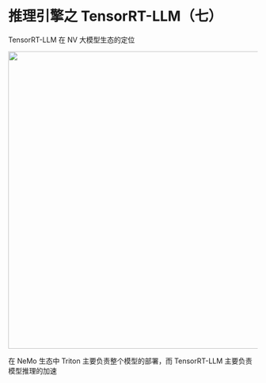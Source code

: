# 推理引擎之 TensorRT-LLM（七）
TensorRT-LLM 在 NV 大模型生态的定位

<div style="text-align: center"><img src="/img-11.png" width="600px" style="display: inline;"/></div>

在 NeMo 生态中 Triton 主要负责整个模型的部署，而 TensorRT-LLM 主要负责模型推理的加速

